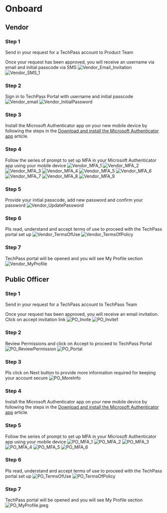 # Onboard

## Vendor

### Step 1
Send in your request for a TechPass account to Product Team

Once your request has been approved, you will receive an username via email and initial passcode via SMS
![Vendor_Email_Invitation](assets/support/Vendor_Email_Invitation.jpeg)
![Vendor_SMS_1](assets/support/Vendor_SMS_1.jpeg)


### Step 2
Sign in to TechPass Portal with username and initial passcode
![Vendor_email](assets/support/Vendor_email.jpeg)
![Vendor_InitialPassword](assets/support/Vendor_InitialPassword.jpeg)

### Step 3
Install the Microsoft Authenticator app on your new mobile device by following the steps in the [Download and install the Microsoft Authenticator app](https://docs.microsoft.com/en-us/azure/active-directory/user-help/user-help-auth-app-download-install) article.

### Step 4
Follow the series of prompt to set up MFA in your Microsoft Authenticator app using your mobile device
![Vendor_MFA_1](assets/support/Vendor_MFA_1.png)
![Vendor_MFA_2](assets/support/Vendor_MFA_2.png)
![Vendor_MFA_3](assets/support/Vendor_MFA_3.jpeg)
![Vendor_MFA_4](assets/support/Vendor_MFA_4.png)
![Vendor_MFA_5](assets/support/Vendor_MFA_5.png)
![Vendor_MFA_6](assets/support/Vendor_MFA_6.jpeg)
![Vendor_MFA_7](assets/support/Vendor_MFA_7.jpeg)
![Vendor_MFA_8](assets/support/Vendor_MFA_8.jpeg)
![Vendor_MFA_9](assets/support/Vendor_MFA_9.jpeg)

### Step 5
Provide your initial passcode, add new password and confirm your password
![Vendor_UpdatePassword](assets/support/Vendor_UpdatePassword.jpeg)

### Step 6
Pls read, understand and accept terms of use to proceed with the TechPass portal set up
![Vendor_TermsOfUse](assets/support/Vendor_TermsOfUse.jpeg)
![Vendor_TermsOfPolicy](assets/support/Vendor_TermsOfPolicy.png)

### Step 7
TechPass portal will be opened and you will see My Profile section
![Vendor_MyProfile](assets/support/Vendor_MyProfile.jpeg)

## Public Officer

### Step 1
Send in your request for a TechPass account to TechPass Team

Once your request has been approved, you will receive an email invitation.
Click on accept invitation link
![PO_Invite](assets/support/PO_Invite.jpeg)
![PO_Invite1](assets/support/PO_Invite1.jpeg)

### Step 2
Review Permissions and click on Accept to proceed to TechPass Portal
![PO_ReviewPermission](assets/support/PO_ReviewPermission.png)
![PO_Portal](assets/support/PO_Portal.png)

### Step 3
Pls click on Next button to provide more information required for keeping your account secure
![PO_MoreInfo](assets/support/PO_MoreInfo.jpeg)

### Step 4
Install the Microsoft Authenticator app on your new mobile device by following the steps in the [Download and install the Microsoft Authenticator app](https://docs.microsoft.com/en-us/azure/active-directory/user-help/user-help-auth-app-download-install) article.

### Step 5
Follow the series of prompt to set up MFA in your Microsoft Authenticator app using your mobile device
![PO_MFA_1](assets/support/PO_MFA_1.jpeg)
![PO_MFA_2](assets/support/PO_MFA_2.jpeg)
![PO_MFA_3](assets/support/PO_MFA_3.png)
![PO_MFA_4](assets/support/PO_MFA_4.png)
![PO_MFA_5](assets/support/PO_MFA_5.jpeg)
![PO_MFA_6](assets/support/PO_MFA_6.jpeg)

### Step 6
Pls read, understand and accept terms of use to proceed with the TechPass portal set up
![PO_TermsOfUse](assets/support/PO_TermsOfUse.png)
![PO_TermsOfPolicy](assets/support/PO_TermsOfPolicy.jpeg)

### Step 7
TechPass portal will be opened and you will see My Profile section
![PO_MyProfile.jpeg](assets/support/PO_MyProfile.jpeg)


